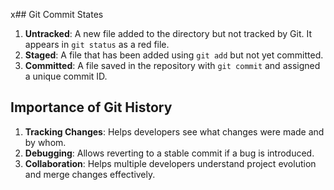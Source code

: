 x## Git Commit States

1. **Untracked**: A new file added to the directory but not tracked by Git. It appears in `git status` as a red file.
2. **Staged**: A file that has been added using `git add` but not yet committed.
3. **Committed**: A file saved in the repository with `git commit` and assigned a unique commit ID.




## Importance of Git History

1. **Tracking Changes**: Helps developers see what changes were made and by whom.
2. **Debugging**: Allows reverting to a stable commit if a bug is introduced.
3. **Collaboration**: Helps multiple developers understand project evolution and merge changes effectively.
